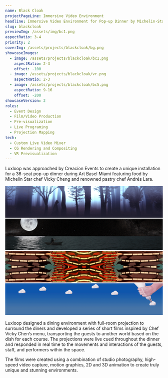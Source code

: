```yaml
---
name: Black Cloak
projectPageLine: Immersive Video Environment
headline: Immersive Video Environment for Pop-up Dinner by Michelin-Star Chef
slug: blackcloak
previewImg: /assets/img/bc1.png
aspectRatio: 3-4
priority: 2
coverImg: /assets/projects/blackcloak/bg.png
showcaseImages:
  - image: /assets/projects/blackcloak/bc1.png
    aspectRatio: 2-3
    offset: -100
  - image: /assets/projects/blackcloak/vr.png
    aspectRatio: 2-3
  - image: /assets/projects/blackcloak/bc5.png
    aspectRatio: 9-16
    offset: -200
showcaseVersion: 2
roles:
  - Event Design
  - Film/Video Production
  - Pre-visualization
  - Live Programing
  - Projection Mapping
tech:
  - Custom Live Video Mixer
  - CG Rendering and Compositing
  - VR Previsualization
---
```


<p>
  Luxloop was approached by Creacíon Events to create a unique installation for a 36-seat pop-up dinner during Art Basel Miami featuring food by Michelin Star chef Vicky Cheng and renowned pastry chef Andrés Lara.
</p>

<img src="/assets/projects/blackcloak/screen1.png">
<img src="/assets/projects/blackcloak/screen2.png">
<img src="/assets/projects/blackcloak/screen3.png">
<img src="/assets/projects/blackcloak/screen4.png">

<p>
  Luxloop designed a dining environment with full-room projection to surround the diners and developed a series of short films inspired by Chef Vicky Chen’s menu, transporting the guests to another world based on the dish for each course. The projections were live cued throughout the dinner and responded in real time to the movements and interactions of the guests, staff, and performers within the space.
</p>

<p>
  The films were created using a combination of studio photography, high-speed video capture, motion graphics, 2D and 3D animation to create truly unique and stunning environments.
</p>
